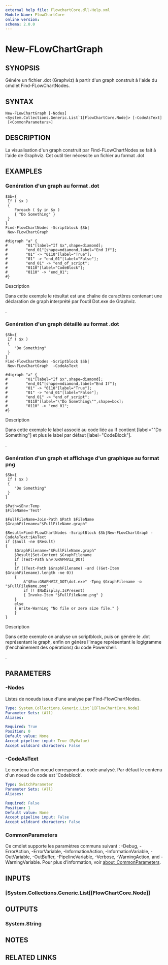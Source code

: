 ```yaml
---
external help file: FlowchartCore.dll-Help.xml
Module Name: FlowChartCore
online version:
schema: 2.0.0
---
```


# New-FLowChartGraph

## SYNOPSIS
Génére un fichier .dot (Graphviz) à partir d'un graph construit à l'aide du cmdlet Find-FLowChartNodes.

## SYNTAX

```
New-FLowChartGraph [-Nodes] <System.Collections.Generic.List`1[FlowChartCore.Node]> [-CodeAsText]
 [<CommonParameters>]
```

## DESCRIPTION
La visualisation d'un graph construit par Find-FLowChartNodes se fait à l'aide de Graphviz.
Cet outil tier nécessite un fichier au format .dot

## EXAMPLES

### Genération d'un graph au format .dot
```
$Sb={
 If ( $x ) 
 {
    Foreach ( $y in $x ) 
    { "Do Something" }
 }
}
Find-FlowChartNodes -Scriptblock $Sb|
 New-FLowChartGraph

#digraph "a" {
#        "01"[label="If $x",shape=diamond];
#        "end_01"[shape=mdiamond,label="End If"];
#        "01" -> "0110"[label="True"];
#        "01" -> "end_01"[label="False"];
#        "end_01" -> "end_of_script";
#        "0110"[label="CodeBlock"];
#        "0110" -> "end_01";
#}
```

Description

Dans cette exemple le résultat est une chaîne de caractères contenant une déclaration de graph interprété par l'outil Dot.exe de Graphviz.

.
### Genération d'un graph détaillé au format .dot
```
$Sb={
 If ( $x ) 
 {
    "Do Something" 
 }
}
Find-FlowChartNodes -Scriptblock $Sb|
 New-FLowChartGraph  -CodeAsText

#digraph "a" {
#        "01"[label="If $x",shape=diamond];
#        "end_01"[shape=mdiamond,label="End If"];
#        "01" -> "0110"[label="True"];
#        "01" -> "end_01"[label="False"];
#        "end_01" -> "end_of_script";
#        "0110"[label="\"Do Something\"",shape=box];
#        "0110" -> "end_01";
#}
```

Description

Dans cette exemple le label associé au code liée au If contient [label="\"Do Something\"] et plus le label par défaut [label="CodeBlock"].

.
### Genération d'un graph et affichage d'un graphique au format png
```
$Sb={
 If ( $x ) 
 {
    "Do Something" 
 }
}

$Path=$Env:Temp
$FileName='Test'

$FullFileName=Join-Path $Path $FileName
$GraphFilename="$FullFileName.graph"

$Result=Find-FLowChartNodes -ScriptBlock $Sb|New-FLowChartGraph -CodeAsText:$AsText
if ($null -ne $Result) 
{ 
    $GraphFilename="$FullFileName.graph"
    $Result|Set-Content $GraphFilename
    if (Test-Path Env:GRAPHVIZ_DOT)
    {
    if ((Test-Path $GraphFilename) -and ((Get-Item $GraphFilename).length -ne 0))
    {
        &"$Env:GRAPHVIZ_DOT\dot.exe" -Tpng $GraphFilename -o "$FullFileName.png"
        if (! $NoDisplay.IsPresent)
        { Invoke-Item "$FullFileName.png" }
    }
    else 
    { Write-Warning "No file or zero size file." }
    }
}
```

Description

Dans cette exemple on analyse un scriptblock, puis on génére le .dot représentant le graph, enfin on génére l'image représentant le logigramme (l'enchaînement des opérations) du code Powershell.

.
## PARAMETERS

### -Nodes
Listes de noeuds issue d'une analyse par Find-FlowChartNodes.

```yaml
Type: System.Collections.Generic.List`1[FlowChartCore.Node]
Parameter Sets: (All)
Aliases:

Required: True
Position: 0
Default value: None
Accept pipeline input: True (ByValue)
Accept wildcard characters: False
```

### -CodeAsText
Le contenu d'un noeud correspond au code analysé. Par défaut le contenu d'un noeud de code est 'Codeblock'.

```yaml
Type: SwitchParameter
Parameter Sets: (All)
Aliases:

Required: False
Position: 1
Default value: None
Accept pipeline input: False
Accept wildcard characters: False
```

### CommonParameters
Ce cmdlet supporte les paramètres communs suivant : -Debug, -ErrorAction, -ErrorVariable, -InformationAction, -InformationVariable, -OutVariable, -OutBuffer, -PipelineVariable, -Verbose, -WarningAction, and -WarningVariable. Pour plus d'information, voir [about_CommonParameters](http://go.microsoft.com/fwlink/?LinkID=113216).

## INPUTS

### [System.Collections.Generic.List[[FlowChartCore.Node]]
## OUTPUTS

### System.String
## NOTES

## RELATED LINKS
